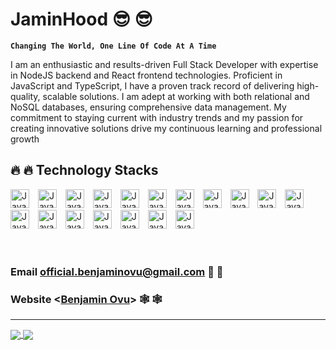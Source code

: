 # JaminHood 😎 😎

**`Changing The World, One Line Of Code At A Time`**

I am an enthusiastic and results-driven Full Stack Developer with expertise in NodeJS backend and React frontend technologies. Proficient in JavaScript and TypeScript, I have a proven track record of delivering high-quality, scalable solutions. I am adept at working with both relational and NoSQL databases, ensuring comprehensive data management. My commitment to staying current with industry trends and my passion for creating innovative solutions drive my continuous learning and professional growth

## 🔥 🔥 Technology Stacks

  <img alt="JavaScript" width="30px" style="padding-right: 10px;" src="https://cdn.jsdelivr.net/gh/devicons/devicon@latest/icons/javascript/javascript-original.svg" />
  <img alt="JavaScript" width="30px" style="padding-right: 10px;" src="https://cdn.jsdelivr.net/gh/devicons/devicon@latest/icons/typescript/typescript-original.svg" />
  <img alt="JavaScript" width="30px" style="padding-right: 10px;" src="https://cdn.jsdelivr.net/gh/devicons/devicon@latest/icons/bootstrap/bootstrap-original.svg" />
  <img alt="JavaScript" width="30px" style="padding-right: 10px;" src="https://cdn.jsdelivr.net/gh/devicons/devicon@latest/icons/sass/sass-original.svg" />
  <img alt="JavaScript" width="30px" style="padding-right: 10px;" src="https://cdn.jsdelivr.net/gh/devicons/devicon@latest/icons/react/react-original.svg" />
  <img alt="JavaScript" width="30px" style="padding-right: 10px;" src="https://cdn.jsdelivr.net/gh/devicons/devicon@latest/icons/redux/redux-original.svg" />
  <img alt="JavaScript" width="30px" style="padding-right: 10px;" src="https://cdn.jsdelivr.net/gh/devicons/devicon@latest/icons/nextjs/nextjs-original.svg" />
  <img alt="JavaScript" width="30px" style="padding-right: 10px;" src="https://cdn.jsdelivr.net/gh/devicons/devicon@latest/icons/git/git-original.svg" />
  <img alt="JavaScript" width="30px" style="padding-right: 10px;" src="https://cdn.jsdelivr.net/gh/devicons/devicon@latest/icons/npm/npm-original-wordmark.svg" />
  <img alt="JavaScript" width="30px" style="padding-right: 10px;" src="https://cdn.jsdelivr.net/gh/devicons/devicon@latest/icons/yarn/yarn-original.svg" />
  <img alt="JavaScript" width="30px" style="padding-right: 10px;" src="https://cdn.jsdelivr.net/gh/devicons/devicon@latest/icons/nodejs/nodejs-original.svg" />
  <img alt="JavaScript" width="30px" style="padding-right: 10px;" src="https://cdn.jsdelivr.net/gh/devicons/devicon@latest/icons/express/express-original.svg" />
  <img alt="JavaScript" width="30px" style="padding-right: 10px;" src="https://cdn.jsdelivr.net/gh/devicons/devicon@latest/icons/mongodb/mongodb-original.svg" />
  <img alt="JavaScript" width="30px" style="padding-right: 10px;" src="https://cdn.jsdelivr.net/gh/devicons/devicon@latest/icons/php/php-original.svg" />
  <img alt="JavaScript" width="30px" style="padding-right: 10px;" src="https://cdn.jsdelivr.net/gh/devicons/devicon@latest/icons/mysql/mysql-original.svg" />
  <img alt="JavaScript" width="30px" style="padding-right: 10px;" src="https://cdn.jsdelivr.net/gh/devicons/devicon@latest/icons/appwrite/appwrite-original.svg" />
  <img alt="JavaScript" width="30px" style="padding-right: 10px;" src="https://cdn.jsdelivr.net/gh/devicons/devicon@latest/icons/firebase/firebase-plain.svg" />
  <img alt="JavaScript" width="30px" style="padding-right: 10px;" src="https://cdn.jsdelivr.net/gh/devicons/devicon@latest/icons/wordpress/wordpress-plain.svg" />

  <br/>
  <br/>

#

### Email <official.benjaminovu@gmail.com> 💼 💼

### Website <[Benjamin Ovu](https://benjamin-ovu.vercel.app/)> 🕸 🕸

---

  <a href="https://github.com/jaminhood">
  <img align="center" src="https://github-readme-stats.vercel.app/api?username=jaminhood&theme=nord&show_icons=true&count_private=true&hide=contribs&line_height=40" />
  </a>
  <a href="https://github.com/jaminhood">
  <img align="center" src="https://github-readme-stats.vercel.app/api/top-langs/?username=jaminhood&theme=nord&langs_count=4&hide=javascript,html,css,erlang" />
  </a>
